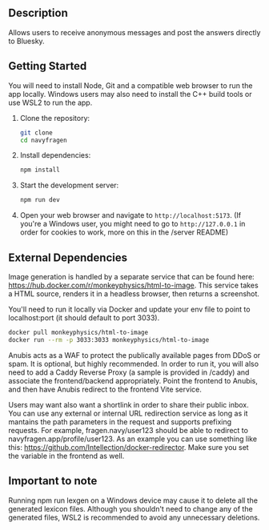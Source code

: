## Description

Allows users to receive anonymous messages and post the answers directly to Bluesky.

## Getting Started

You will need to install Node, Git and a compatible web browser to run the app locally. Windows users may also need to install the C++ build tools or use WSL2 to run the app.

1. Clone the repository:
   ```bash
   git clone
   cd navyfragen
   ```
2. Install dependencies:
   ```bash
   npm install
   ```
3. Start the development server:
   ```bash
   npm run dev
   ```
4. Open your web browser and navigate to `http://localhost:5173`. (If you're a Windows user, you might need to go to `http://127.0.0.1` in order for cookies to work, more on this in the /server README)

## External Dependencies

Image generation is handled by a separate service that can be found here: https://hub.docker.com/r/monkeyphysics/html-to-image. This service takes a HTML source, renders it in a headless browser, then returns a screenshot. 

You'll need to run it locally via Docker and update your env file to point to localhost:port (it should default to port 3033).

```bash
docker pull monkeyphysics/html-to-image
docker run --rm -p 3033:3033 monkeyphysics/html-to-image
```

Anubis acts as a WAF to protect the publically available pages from DDoS or spam. It is optional, but highly recommended. In order to run it, you will also need to add a Caddy Reverse Proxy (a sample is provided in /caddy) and associate the frontend/backend appropriately. Point the frontend to Anubis, and then have Anubis redirect to the frontend Vite service. 

Users may want also want a shortlink in order to share their public inbox. You can use any external or internal URL redirection service as long as it mantains the path parameters in the request and supports prefixing requests. For example, fragen.navy/user123 should be able to redirect to navyfragen.app/profile/user123. As an example you can use something like this: https://github.com/Intellection/docker-redirector. Make sure you set the variable in the frontend as well.

## Important to note

Running npm run lexgen on a Windows device may cause it to delete all the generated lexicon files. Although you shouldn't need to change any of the generated files, WSL2 is recommended to avoid any unnecessary deletions. 
